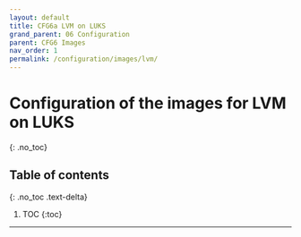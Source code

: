 ```yaml
---
layout: default
title: CFG6a LVM on LUKS
grand_parent: 06 Configuration
parent: CFG6 Images
nav_order: 1
permalink: /configuration/images/lvm/
---
```


# Configuration of the images for LVM on LUKS
{: .no_toc}

## Table of contents
{: .no_toc .text-delta}

1. TOC
{:toc}

---
